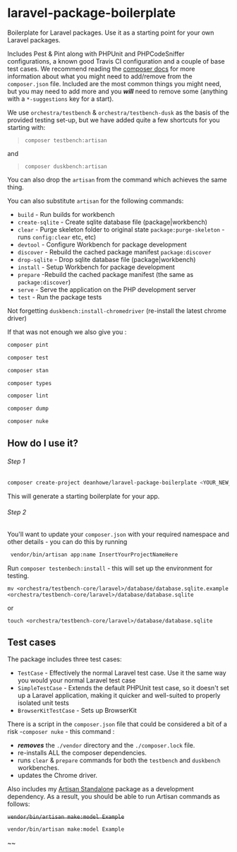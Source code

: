 # laravel-package-boilerplate

Boilerplate for Laravel packages. Use it as a starting point for your own Laravel packages.

Includes Pest & Pint along with PHPUnit and PHPCodeSniffer configurations, a known good Travis CI configuration and a couple of base test cases.
We recommend reading the [composer docs](https://getcomposer.org/doc/04-schema.md) for more information about what you might need to add/remove from the `composer.json` file. 
Included are the most common things you might need, but you may need to add more and you __*will*__ need to remove some (anything with a `*-suggestions` key for a start).

We use `orchestra/testbench` & `orchestra/testbench-dusk` as the basis of the provided testing set-up, but we have added quite a few shortcuts for you starting with:

> `composer testbench:artisan`

and 
 
> `composer duskbench:artisan`

You can also drop the `artisan` from the command which achieves the same thing.

You can also substitute `artisan` for the following commands:

 * `build` -  Run builds for workbench
 * `create-sqlite` - Create sqlite database file (package|workbench)
 * `clear` - Purge skeleton folder to original state `package:purge-skeleton` - runs `config:clear` etc, etc)
 * `devtool` - Configure Workbench for package development
 * `discover` - Rebuild the cached package manifest `package:discover`
 * `drop-sqlite` - Drop sqlite database file (package|workbench)
 * `install` - Setup Workbench for package development
 * `prepare` -Rebuild the cached package manifest (the same as `package:discover`)
 * `serve` - Serve the application on the PHP development server
 * `test` - Run the package tests

Not forgetting `duskbench:install-chromedriver` (re-install the latest chrome driver)



If that was not enough we also give you :

```bash
composer pint
```

```bash
composer test
```

```bash
composer stan
```

```bash
composer types
```

```bash
composer lint
```

```bash
composer dump
```

```bash
composer nuke
```


How do I use it?
----------------
###### Step 1
```bash
composer create-project deanhowe/laravel-package-boilerplate <YOUR_NEW_PACKAGE_DIRECTORY>
```

This will generate a starting boilerplate for your app.

###### Step 2
You'll want to update your `composer.json` with your required namespace and other details - you can do this by running
```bash
 vendor/bin/artisan app:name InsertYourProjectNameHere
 ```

Run `composer testenbech:install` - this will set up the environment for testing.

    mv <orchestra/testbench-core/laravel>/database/database.sqlite.example <orchestra/testbench-core/laravel>/database/database.sqlite

or

    touch <orchestra/testbench-core/laravel>/database/database.sqlite


Test cases
----------

The package includes three test cases:

* `TestCase` - Effectively the normal Laravel test case. Use it the same way you would your normal Laravel test case
* `SimpleTestCase` - Extends the default PHPUnit test case, so it doesn't set up a Laravel application, making it quicker and well-suited to properly isolated unit tests
* `BrowserKitTestCase` - Sets up BrowserKit

There is a script in the `composer.json` file that could be considered a bit of a risk -`composer nuke` - this command :
* __*removes*__ the `./vendor` directory and the `./composer.lock` file.
* re-installs ALL the composer dependencies.
* runs `clear` & `prepare` commands for both the `testbench` and `duskbench` workbenches.
* updates the Chrome driver.

Also includes my [Artisan Standalone](https://github.com/matthewbdaly/artisan-standalone) package as a development dependency. As a result, you should be able to run Artisan commands as follows:

~~`vendor/bin/artisan make:model Example`~~

```bash
vendor/bin/artisan make:model Example
```
~~
